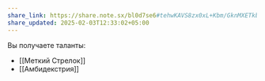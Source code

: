 ```yaml
---
share_link: https://share.note.sx/bl0d7se6#tehwKAVS8zx0xL+Kbm/GknMXETkbxSvsTXJHsgwHsi0
share_updated: 2025-02-03T12:33:02+05:00
---
```

Вы получаете таланты:
- [[Меткий Стрелок]]
- [[Амбидекстрия]]